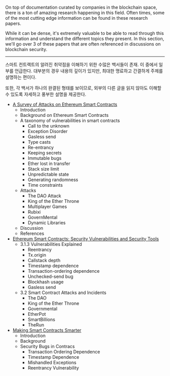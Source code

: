 On top of documentation curated by companies in the blockchain space, there is a ton of amazing research happening in this field. Often times, some of the most cutting edge information can be found in these research papers.

While it can be dense, it's extremely valuable to be able to read through this information and understand the different topics they present. In this section, we'll go over 3 of these papers that are often referenced in discussions on blockchain security.

---

스마트 컨트랙트의 알려진 취약점을 이해하기 위한 수많은 백서들이 존재. 이 중에서 일부를 언급한다. 대부분의 경우 내용의 깊이가 있지만, 최대한 명료하고 간결하게 주제를 설명하는 편이다.

또한, 각 백서가 하나의 완결된 형태를 보이므로, 외부의 다른 글을 읽지 않아도 이해할 수 있도록 자세하고 풍부한 설명을 제공한다.

- [A Survey of Attacks on Ethereum Smart Contracts](https://eprint.iacr.org/2016/1007.pdf)
  - Introduction
  - Background on Ethereum Smart Contracts
  - A taxonomy of vulnerabilities in smart contracts
    - Call to the unknown
    - Exception Disorder
    - Gasless send
    - Type casts
    - Re-entrancy
    - Keeping secrets
    - Immutable bugs
    - Ether lost in transfer
    - Stack size limit
    - Unpredictable state
    - Generating randomness
    - Time constraints
  - Attacks
    - The DAO Attack
    - King of the Ether Throne
    - Multiplayer Games
    - Rubixi
    - GovernMental
    - Dynamic Libraries
  - Discussion
  - References
- [Ethereum Smart Contracts: Security Vulnerabilities and Security Tools](https://brage.bibsys.no/xmlui/bitstream/handle/11250/2479191/18400_FULLTEXT.pdf?sequence=1)
  - 3.1.3 Vulnerabilities Explained
    - Reentrancy
    - Tx.origin
    - Callstack depth
    - Timestamp dependence
    - Transaction-ordering dependence
    - Unchecked-send bug
    - Blockhash usage
    - Gasless send
  - 3.2 Smart Contract Attacks and Incidents
    - The DAO
    - King of the Ether Throne
    - Governmental
    - EtherPot
    - SmartBillions
    - TheRun
- [Making Smart Contracts Smarter](https://eprint.iacr.org/2016/633.pdf)
  - Introduction
  - Background
  - Security Bugs in Contracs
    - Transaction Ordering Dependence
    - Timestamp Dependence
    - Mishandled Exceptions
    - Reentrancy Vulnerability
